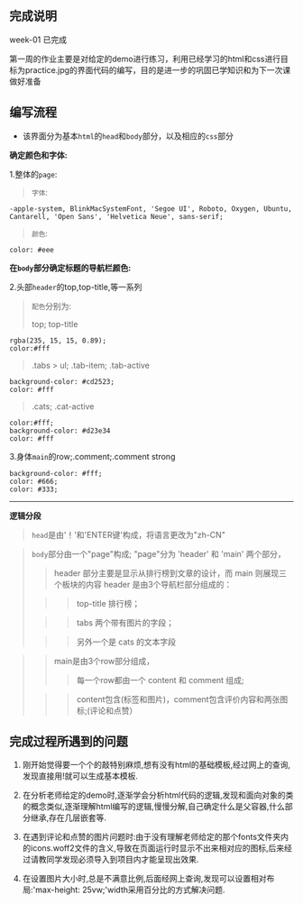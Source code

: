 ## 完成说明
week-01 已完成

第一周的作业主要是对给定的demo进行练习，利用已经学习的html和css进行目标为practice.jpg的界面代码的编写，目的是进一步的巩固已学知识和为下一次课做好准备

## 编写流程
- 该界面分为基本`html`的`head`和`body`部分，以及相应的`css`部分

**确定颜色和字体:**

1.整体的`page`:
> `字体`:
> 
	-apple-system, BlinkMacSystemFont, 'Segoe UI', Roboto, Oxygen, Ubuntu, Cantarell, 'Open Sans', 'Helvetica Neue', sans-serif;

> `颜色`:
> 
	color: #eee

**在`body`部分确定标题的导航栏颜色:**

2.头部`header`的top,top-title,等一系列
> `配色`分别为:
> 
> top; top-title
> 
	rgba(235, 15, 15, 0.89);
    color:#fff

>.tabs > ul; .tab-item; .tab-active
>
    background-color: #cd2523;
    color: #fff
>.cats; .cat-active
>
    color:#fff;
	background-color: #d23e34
    color: #fff

3.身体`main`的row;.comment;.comment strong
>
	background-color: #fff;
	color: #666;
	color: #333;
***
**逻辑分段**
>`head`是由'！'和'ENTER键'构成，将语言更改为"zh-CN"

> `body`部分由一个"page"构成;
> "page"分为 'header' 和 'main' 两个部分，
> 
>> header 部分主要是显示从排行榜到文章的设计，而 main 则展现三个板块的内容
>> header 是由3个导航栏部分组成的：
> 
>>> top-title 排行榜；
> 
>>> tabs 两个带有图片的字段；
> 
>>> 另外一个是 cats 的文本字段

>> main是由3个row部分组成，
>>> 每一个row都由一个 content 和 comment 组成;
> 
>>> content包含(标签和图片)，comment包含评价内容和两张图标;(评论和点赞）

## 完成过程所遇到的问题

1. 刚开始觉得要一个个的敲特别麻烦,想有没有html的基础模板,经过网上的查询,发现直接用!就可以生成基本模板.

2. 在分析老师给定的demo时,逐渐学会分析html代码的逻辑,发现和面向对象的类的概念类似,逐渐理解html编写的逻辑,慢慢分解,自己确定什么是父容器,什么部分继承,存在几层嵌套等.

3. 在遇到评论和点赞的图片问题时:由于没有理解老师给定的那个fonts文件夹内的icons.woff2文件的含义,导致在页面运行时显示不出来相对应的图标,后来经过请教同学发现必须导入到项目内才能呈现出效果.

4. 在设置图片大小时,总是不满意比例,后面经网上查询,发现可以设置相对布局:'max-height: 25vw;'width采用百分比的方式解决问题.






